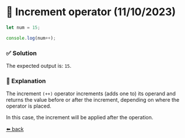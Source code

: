 # 🧪 Increment operator (11/10/2023)

```javascript
let num = 15;

console.log(num++);
```

### ✅ Solution
The expected output is: `15`. 

### 📝 Explanation
The increment `(++)` operator increments (adds one to) its operand and returns the value before or after the increment, depending on where the operator is placed.

In this case, the increment will be applied after the operation.

[⬅️ back](../README.md#increment-operator-challenge-11102023)